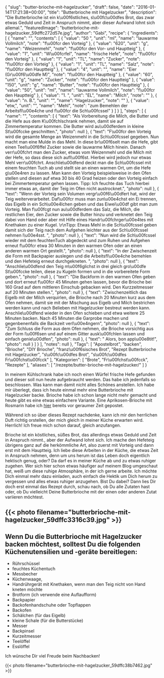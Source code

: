 {
    "slug": "butter-brioche-mit-hagelzucker",
    "draft": false,
    "date": "2016-01-14T17:21:38+00:00",
    "title": "Butterbrioche mit Hagelzucker",
    "description": "Die Butterbrioche ist ein k\u00f6stliches, s\u00fc\u00dfes Brot, das zwar etwas Geduld und Zeit in Anspruch nimmt, aber dieser Aufwand lohnt sich allemal.",
    "featuredImage": "butterbrioche-mit-hagelzucker_59dffc272d57e.jpg",
    "author": "Gabi",
    "recipe": {
        "ingredients": [
            {
                "name": "",
                "contents": [
                    {
                        "value": "50 ",
                        "unit": "ml",
                        "name": "lauwarme Vollmilch",
                        "note": "f\u00fcr den Vorteig"
                    },
                    {
                        "value": "620",
                        "unit": "g",
                        "name": "Weizenmehl",
                        "note": "f\u00fcr den Vor- und Hauptteig"
                    },
                    {
                        "value": "1",
                        "unit": "W\u00fcrfel",
                        "name": "frische Hefe",
                        "note": "f\u00fcr den Vorteig"
                    },
                    {
                        "value": "1",
                        "unit": "TL",
                        "name": "Zucker",
                        "note": "f\u00fcr den Vorteig"
                    },
                    {
                        "value": "1",
                        "unit": "TL",
                        "name": "Salz",
                        "note": "f\u00fcr den Hauptteig"
                    },
                    {
                        "value": "4",
                        "unit": "",
                        "name": "Eier (Gr\u00f6\u00dfe M)",
                        "note": "f\u00fcr den Hauptteig"
                    },
                    {
                        "value": "60",
                        "unit": "g",
                        "name": "Zucker",
                        "note": "f\u00fcr den Hauptteig"
                    },
                    {
                        "value": "150",
                        "unit": "g",
                        "name": "Butter",
                        "note": "f\u00fcr den Hauptteig"
                    },
                    {
                        "value": "50",
                        "unit": "ml",
                        "name": "lauwarme Vollmilch",
                        "note": "f\u00fcr den Hauptteig"
                    },
                    {
                        "value": "1. ",
                        "unit": "EL",
                        "name": "Milch",
                        "note": ""
                    },
                    {
                        "value": "n. B.",
                        "unit": "",
                        "name": "Hagelzucker",
                        "note": ""
                    },
                    {
                        "value": "etw,",
                        "unit": "",
                        "name": "Mehl",
                        "note": "zum Bemehlen der Arbeitsfl\u00e4che und f\u00fcr die Sch\u00fcssel"
                    }
                ]
            }
        ],
        "steps": [
            {
                "name": "",
                "contents": [
                    {
                        "text": "Als Vorbereitung die Milch, die Butter und die Hefe aus dem K\u00fchlschrank nehmen, damit sie  auf Zimmertemperatur kommen. Die Butter wird au\u00dferdem in kleine St\u00fccke geschnitten.",
                        "photo": null
                    },
                    {
                        "text": "F\u00fcr den Vorteig wird die gesamte Menge an Weizenmehl in die Sch\u00fcssel gegeben. Nun macht man eine Mulde in das Mehl. In diese br\u00f6selt man die Hefe, gibt einen Teel\u00f6ffel Zucker sowie die lauwarme Milch hinein. Danach verr\u00fchrt man den Zucker, etwas vom Weizenmehl und die Milch mit der Hefe, so dass diese sich aufl\u00f6st. Hierbei wird jedoch nur etwas Mehl verr\u00fchrt. Anschlie\u00dfend deckt man die Sch\u00fcssel mit einem feuchten Tuch ab und stellt sie an einen warmen Ort, um die Hefe g\u00e4ren zu lassen. Man kann den Vorteig beispielsweise in den Ofen stellen und diesen auf etwa 30 bis 40 Grad heizen oder den Vorteig einfach bei Zimmertemperatur gehen lassen. Tipp: Ich feuchte das Tuch hierbei immer etwas an, damit der Teig im Ofen nicht austrocknet.",
                        "photo": null
                    },
                    {
                        "text": "Wenn der Vorteig sein Volumen vergr\u00f6\u00dfert hat, wird der Teig weiterverarbeitet. Daf\u00fcr muss man zun\u00e4chst ein Ei trennen, das Eigelb in ein Sch\u00e4lchen geben und das Eiwei\u00df gibt man zum Vorteig. Man f\u00fcgt nun au\u00dferdem das Salz, die Milch, die restlichen Eier, den Zucker sowie die Butter hinzu und verknetet den Teig dabei von Hand oder aber mit Hilfe eines Handr\u00fchrger\u00e4tes mit Knethaken zu einer Kugel. \r\nTipp: Etwas Mehl in die Sch\u00fcssel geben damit sich der Teig nach dem Aufgehen leichter aus der Sch\u00fcssel nehmen l\u00e4sst. ",
                        "photo": null
                    },
                    {
                        "text": "Nun wird die Sch\u00fcssel wieder mit dem feuchtenTuch abgedeckt und zum Ruhen und Aufgehen erneut f\u00fcr etwa 30 Minuten in den warmen Ofen oder an einen anderen warmen Ort gestellt.",
                        "photo": null
                    },
                    {
                        "text": "In der Zwischenzeit die Form mit Backpapier auslegen und die Arbeitsfl\u00e4che bemehlen und den Hefeteig erneut durchgekneten. ",
                        "photo": null
                    },
                    {
                        "text": "Anschlie\u00dfend den Teig m\u00f6glichst in drei gleich gro\u00dfe St\u00fccke teilen, diese  zu Kugeln formen und in die vorbereitete Form geben.",
                        "photo": null
                    },
                    {
                        "text": "Die Backform in den warmen Ofen geben und dort erneut f\u00fcr 45 Minuten gehen lassen, bevor die Brioche bei 160 Grad auf dem mittleren Einschub gebacken wird. Den Kurzzeitmesser auf 20 Minuten stellen.",
                        "photo": null
                    },
                    {
                        "text": "Zwischenzeitlich das Eigelb mit der Milch verquirlen, die Brioche nach 20 Minuten kurz aus dem Ofen nehmen, damit sie mit der Mischung aus Eigelb und Milch bestrichen werden kann und nach Belieben mit Hagelzucker bestreut werden kann. Anschlie\u00dfend wieder in den Ofen schieben und etwa weitere 25 Minuten backen. Nach 45 Minuten die Garprobe machen und gegenbenenfalls die Backzeit verl\u00e4ngern",
                        "photo": null
                    },
                    {
                        "text": "Zum Schluss die Form aus dem Ofen nehmen, die Brioche vorsichtig aus der Form l\u00f6sen und auf einem Gitter ausk\u00fchlen lassen und einfach genie\u00dfen",
                        "photo": null
                    },
                    {
                        "text": " Alors, bon app\u00e8tit!",
                        "photo": null
                    }
                ]
            }
        ],
        "notes": null
    },
    "Tags": [
        "Apostelbrot",
        "backen",
        "Brioche",
        "DIY Brioche",
        "franz\u00f6sisches Brot",
        "Rezept Butterbrioche mit Hagelzucker",
        "s\u00fc\u00dfes Brot",
        "s\u00fc\u00dfes Fr\u00fchst\u00fcck"
    ],
    "Kategorien": [
        "Brote",
        "Fr\u00fchst\u00fcck",
        "Rezepte"
    ],
    "aliases": [
        "\/rezepte\/butter-brioche-mit-hagelzucker\/"
    ]
}

In meinem Kühlschrank habe ich noch einen Würfel frische Hefe gefunden und dieser soll nun heute aufgebraucht werden. Das habe ich jedenfalls so beschlossen. Was kann man damit nicht alles Schönes anstellen. Ich habe mir überlegt, dass ich heute einmal mehr eine Butterbrioche mit Hagelzucker backe. Brioche habe ich schon lange nicht mehr gemacht und heute gibt es eine etwas einfachere Variante. Eine Aprikosen-Brioche mit Rosmarin habe ich [hier][1] bereits vor geraumer Zeit gepostet.

Während ich so über dieses Rezept nachdenke, kann ich mir den herrlichen Duft richtig orstellen, der mich gleich in meiner Küche erwarten wird. Herrlich! Ich freue mich schon darauf, gleich anzufangen.

Brioche ist ein köstliches, süßes Brot, das allerdings etwas Geduld und Zeit in Anspruch nimmt., aber der Aufwand lohnt sich. Ich mache den Hefeteig übrigens ganz auf die herkömmliche Art, also zuerst mit Vorteig und dann erst mit dem Hauptteig. Ich liebe diese Arbeiten in der Küche, die etwas Zeit in Anspruch nehmen, denn um uns herum ist das Leben doch eigentlich hektisch genug, oder? Da darf es in meiner Küche ab und zu etwas ruhiger zugehen. Wer sich hier schon etwas häufiger auf meinem Blog umgeschaut hat, weiß um diese ruhige Atmosphäre, in der ich gerne arbeite. Ich möchte Dich einmal mehr dazu einladen, auch einfach die Hektik um Dich herum zu vergessen und alles etwas ruhiger anzugehen. Bist Du dabei? Dann lies Dir doch erst einmal das Rezept durch, schau nach, ob Du alle Zutaten hast oder, ob Du vielleicht Deine Butterbrioche mit der einen oder anderen Zutat variieren möchtest.

## 

## {{< photo filename="butterbrioche-mit-hagelzucker_59dffc3316c39.jpg" >}}

## 

## Wenn Du die Butterbrioche mit Hagelzucker backen möchtest, solltest Du die folgenden Küchenutensilien und -geräte bereitlegen:

 * Rührschüssel
 * feuchtes Küchentuch
 * Messbecher
 * Küchenwaage,
 * Handrührgerät mit Knethaken, wenn man den Teig nicht von Hand kneten möchte
 * Brotform (ich verwende eine Auflaufform)
 * Backpapier
 * Backofenhandschuhe oder Topflappen
 * Backofen
 * Schälchen (für das Eigelb)
 * kleine Schale (für die Butterstücke)
 * Messer
 * Backpinsel
 * Kurzeitmesser
 * Teelöffel
 * Esslöffel

Ich wünsche Dir viel Freude beim Nachbacken!

 

{{< photo filename="butterbrioche-mit-hagelzucker_59dffc38b7462.jpg" >}}

 





 [1]: https://kochfokus.de/rezepte/aprikosen-brioche-mit-rosmarin/
